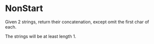 # NonStart

Given 2 strings, return their concatenation, except omit the first char of each.

The strings will be at least length 1.
